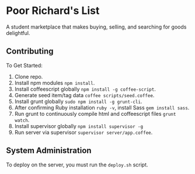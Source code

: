 # Poor Richard's List

A student marketplace that makes buying, selling, and searching for goods delightful.

## Contributing

To Get Started:

1. Clone repo.
2. Install npm modules `npm install`.
3. Install coffeescript globally `npm install -g coffee-script`.
4. Generate seed item/tag data `coffee scripts/seed.coffee`.
5. Install grunt globally `sudo npm install -g grunt-cli`.
6. After confirming Ruby installation `ruby -v`, install Sass `gem install sass`.
7. Run grunt to continuously compile html and coffeescript files `grunt watch`.
8. Install supervisor globally `npm install supervisor -g`
9. Run server via supervisor `supervisor server/app.coffee`.

## System Administration

To deploy on the server, you must run the `deploy.sh` script.
